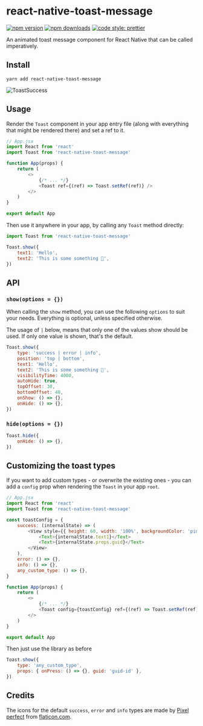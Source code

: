 # react-native-toast-message

[![npm version](https://img.shields.io/npm/v/react-native-toast-message)](https://www.npmjs.com/package/react-native-toast-message)
[![npm downloads](https://img.shields.io/npm/dw/react-native-toast-message)](https://www.npmjs.com/package/react-native-toast-message)
[![code style: prettier](https://img.shields.io/badge/code_style-prettier-ff69b4.svg)](https://github.com/prettier/prettier)

An animated toast message component for React Native that can be called imperatively.

## Install

```
yarn add react-native-toast-message
```

![ToastSuccess](success-toast.gif)

## Usage

Render the `Toast` component in your app entry file (along with everything that might be rendered there) and set a ref to it.

```js
// App.jsx
import React from 'react'
import Toast from 'react-native-toast-message'

function App(props) {
	return (
		<>
			{/* ... */}
			<Toast ref={(ref) => Toast.setRef(ref)} />
		</>
	)
}

export default App
```

Then use it anywhere in your app, by calling any `Toast` method directly:

```js
import Toast from 'react-native-toast-message'

Toast.show({
	text1: 'Hello',
	text2: 'This is some something 👋',
})
```

## API

### `show(options = {})`

When calling the `show` method, you can use the following `options` to suit your needs. Everything is optional, unless specified otherwise.

The usage of `|` below, means that only one of the values show should be used.
If only one value is shown, that's the default.

```js
Toast.show({
	type: 'success | error | info',
	position: 'top | bottom',
	text1: 'Hello',
	text2: 'This is some something 👋',
	visibilityTime: 4000,
	autoHide: true,
	topOffset: 30,
	bottomOffset: 40,
	onShow: () => {},
	onHide: () => {},
})
```

### `hide(options = {})`

```js
Toast.hide({
	onHide: () => {},
})
```

## Customizing the toast types

If you want to add custom types - or overwrite the existing ones - you can add a `config` prop when rendering the `Toast` in your app `root`.

```js
// App.jsx
import React from 'react'
import Toast from 'react-native-toast-message'

const toastConfig = {
	success: (internalState) => (
		<View style={{ height: 60, width: '100%', backgroundColor: 'pink' }}>
			<Text>{internalState.text1}</Text>
			<Text>{internalState.props.guid}</Text>
		</View>
	),
	error: () => {},
	info: () => {},
	any_custom_type: () => {},
}

function App(props) {
	return (
		<>
			{/* ... */}
			<Toast config={toastConfig} ref={(ref) => Toast.setRef(ref)} />
		</>
	)
}

export default App
```

Then just use the library as before

```js
Toast.show({
	type: 'any_custom_type',
	props: { onPress: () => {}, guid: 'guid-id' },
})
```

## Credits

The icons for the default `success`, `error` and `info` types are made by [Pixel perfect](https://www.flaticon.com/authors/pixel-perfect) from [flaticon.com](https://www.flaticon.com).
